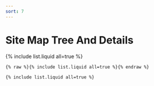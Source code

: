 ```yaml
---
sort: 7
---
```


# Site Map Tree And Details

{% include list.liquid all=true %}

```
{% raw %}{% include list.liquid all=true %}{% endraw %}

{% include list.liquid all=true %}
```
